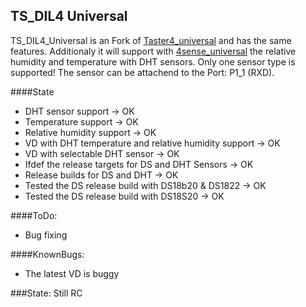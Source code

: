 TS_DIL4 Universal 
--
TS_DIL4_Universal is an Fork of [Taster4_universal] and has the same features. Additionaly it will support with [4sense_universal] the relative humidity and temperature with DHT sensors. Only one sensor type is supported! The sensor can be attachend to the Port: P1_1 (RXD).

####State
- DHT sensor support -> OK
- Temperature support -> OK
- Relative humidity support -> OK
- VD with DHT temperature and relative humidity support -> OK
- VD with selectable DHT sensor -> OK
- Ifdef the release targets for DS and DHT Sensors -> OK
- Release builds for DS and DHT -> OK
- Tested the DS release build with DS18b20 & DS1822 -> OK
- Tested the DS release build with DS18S20 -> OK

####ToDo:
- Bug fixing

####KnownBugs:
- The latest VD is buggy

###State: Still RC

[Taster4_universal]:https://github.com/selfbus/software/tree/master/Taster4_universal
[4sense_universal]:https://github.com/selfbus/software-incubation/tree/master/4sense_universal
